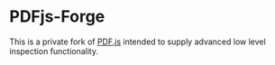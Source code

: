 # PDFjs-Forge

This is a private fork of [PDF.js](https://mozilla.github.io/pdf.js/) intended to supply advanced low level inspection functionality.

